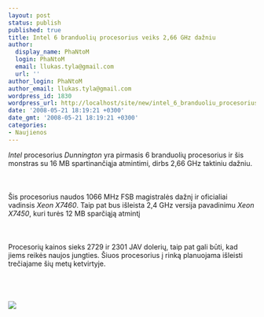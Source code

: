 ```yaml
---
layout: post
status: publish
published: true
title: Intel 6 branduolių procesorius veiks 2,66 GHz dažniu
author:
  display_name: PhaNtoM
  login: PhaNtoM
  email: llukas.tyla@gmail.com
  url: ''
author_login: PhaNtoM
author_email: llukas.tyla@gmail.com
wordpress_id: 1830
wordpress_url: http://localhost/site/new/intel_6_branduoliu_procesorius_veiks_2_66_ghz_dazniu/
date: '2008-05-21 18:19:21 +0300'
date_gmt: '2008-05-21 18:19:21 +0300'
categories:
- Naujienos
---
```

<p><i>Intel</i> procesorius <i>Dunnington</i> yra pirmasis 6 branduolių procesorius ir šis monstras su 16 MB spartinančiąja atmintimi, dirbs 2,66 GHz taktiniu dažniu.<br />
<br><br />
<br>Šis procesorius naudos 1066 MHz FSB magistralės dažnį ir oficialiai vadinsis <i>Xeon X7460</i>. Taip pat bus išleista 2,4 GHz versija pavadinimu <i>Xeon X7450</i>, kuri turės 12 MB sparčiąją atmintį<br />
<br><br />
<br>Procesorių kainos sieks 2729 ir 2301 JAV dolerių, taip pat gali būti, kad jiems reikės naujos jungties.  Šiuos procesorius į rinką planuojama išleisti trečiajame šių metų ketvirtyje.<br />
<br><br />
<br><br><img src="http://techreport.com/r.x/2008q1/dunnington.jpg"><br><br />
<br><br />
<br><br />
<br></p>
